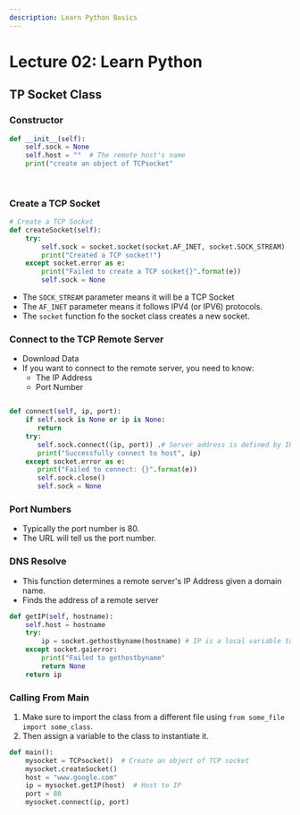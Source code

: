 ```yaml
---
description: Learn Python Basics
---
```


# Lecture 02: Learn Python

## TP Socket Class

### Constructor

```python
def __init__(self):
    self.sock = None
    self.host = ""  # The remote host's name
    print("create an object of TCPsocket"
    
    
```

### Create a TCP Socket

```python
# Create a TCP Socket
def createSocket(self):
    try:
        self.sock = socket.socket(socket.AF_INET, socket.SOCK_STREAM)
        print("Created a TCP socket!")
    except socket.error as e:
        print("Failed to create a TCP socket{}".format(e))
        self.sock = None
```

* The `SOCK_STREAM` parameter means it will be a TCP Socket
* The `AF_INET` parameter means it follows IPV4 \(or IPV6\) protocols.
* The `socket` function fo the socket class creates a new socket.

### Connect to the TCP Remote Server

* Download Data
* If you want to connect to the remote server, you need to know:
  * The IP Address
  * Port Number

```python

def connect(self, ip, port):
    if self.sock is None or ip is None:
       return
    try:
       self.sock.connect((ip, port)) .# Server address is defined by IP/Port
       print("Successfully connect to host", ip)
    except socket.error as e:
       print("Failed to connect: {}".format(e))
       self.sock.close()
       self.sock = None
```

### Port Numbers

* Typically the port number is 80.
* The URL will tell us the port number.

### DNS Resolve

* This function determines a remote server's IP Address given a domain name.
* Finds the address of a remote server

```python
def getIP(self, hostname):
    self.host = hostname
    try:
        ip = socket.gethostbyname(hostname) # IP is a local variable to get IP
    except socket.gaierror:
        print("Failed to gethostbyname"
        return None
    return ip
```

### Calling From Main

1. Make sure to import the class from a different file using `from some_file import some_class`.
2. Then assign a variable to the class to instantiate it.

```python
def main():
    mysocket = TCPsocket()  # Create an object of TCP socket
    mysocket.createSocket()
    host = "www.google.com"
    ip = mysocket.getIP(host)  # Host to IP
    port = 80
    mysocket.connect(ip, port)
```



